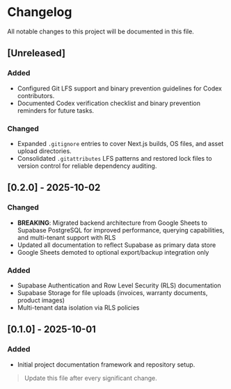 # Changelog

All notable changes to this project will be documented in this file.

## [Unreleased]
### Added
- Configured Git LFS support and binary prevention guidelines for Codex contributors.
- Documented Codex verification checklist and binary prevention reminders for future tasks.

### Changed
- Expanded `.gitignore` entries to cover Next.js builds, OS files, and asset upload directories.
- Consolidated `.gitattributes` LFS patterns and restored lock files to version control for reliable dependency auditing.

## [0.2.0] - 2025-10-02
### Changed
- **BREAKING**: Migrated backend architecture from Google Sheets to Supabase PostgreSQL for improved performance, querying capabilities, and multi-tenant support with RLS
- Updated all documentation to reflect Supabase as primary data store
- Google Sheets demoted to optional export/backup integration only

### Added
- Supabase Authentication and Row Level Security (RLS) documentation
- Supabase Storage for file uploads (invoices, warranty documents, product images)
- Multi-tenant data isolation via RLS policies

## [0.1.0] - 2025-10-01
### Added
- Initial project documentation framework and repository setup.

> Update this file after every significant change.
